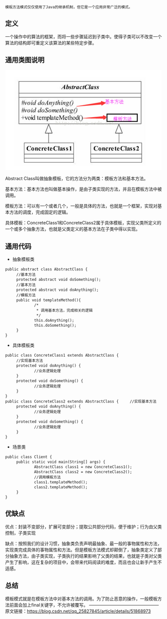 ```
模板方法模式仅仅使用了Java的继承机制，但它是一个应用非常广泛的模式。
```

## 定义
   一个操作中的算法的框架，而将一些步骤延迟到子类中。使得子类可以不改变一个算法的结构即可重定义该算法的某些特定步骤。
## 通用类图说明
![类关系说明图](https://github.com/maenylee/demo_spring/blob/main/docs/img/bean02/class_relative.jpg?raw=true)
                                     
Abstract Class叫做抽象模板，它的方法分为两类：模板方法和基本方法。

基本方法：基本方法也叫做基本操作，是由子类实现的方法，并且在模板方法中被调用。

模板方法：可以有一个或者几个，一般是具体的方法，也就是一个框架，实现对基本方法的调度，完成固定的逻辑。

具体模板：ConcreteClass1和ConcreteClass2属于具体模板，实现父类所定义的一个或多个抽象方法，也就是父类定义的基本方法在子类中得以实现。

## 通用代码
- 抽象模板类
```
public abstract class AbstractClass {
     //基本方法
     protected abstract void doSomething();
     //基本方法
     protected abstract void doAnything();
     //模板方法
     public void templateMethod(){
             /*
              * 调用基本方法，完成相关的逻辑
              */
             this.doAnything();
             this.doSomething();
     }
}
```
- 具体模板类
```
public class ConcreteClass1 extends AbstractClass {
     //实现基本方法
     protected void doAnything() {
             //业务逻辑处理
     }
     protected void doSomething() {
             //业务逻辑处理
     }
}
public class ConcreteClass2 extends AbstractClass {     //实现基本方法
     protected void doAnything() {
             //业务逻辑处理
     }
     protected void doSomething() {
             //业务逻辑处理
     }
}
```
- 场景类
```
public class Client {
     public static void main(String[] args) {
             AbstractClass class1 = new ConcreteClass1();
             AbstractClass class2 = new ConcreteClass2();               
             //调用模板方法
             class1.templateMethod();
             class2.templateMethod();
     }
}
```
## 优缺点
优点：封装不变部分，扩展可变部分；提取公共部分代码，便于维护；行为由父类控制，子类实现

缺点：按照我们的设计习惯，抽象类负责声明最抽象、最一般的事物属性和方法，实现类完成具体的事物属性和方法。但是模板方法模式却颠倒了，抽象类定义了部分抽象方法，由子类实现，子类执行的结果影响了父类的结果，也就是子类对父类产生了影响，这在复杂的项目中，会带来代码阅读的难度，而且也会让新手产生不适感。

## 总结
模板模式就是在模板方法中对基本方法的调用。为了防止恶意的操作，一般模板方法前面会加上final关键字，不允许被覆写。
————————————————
原文链接：https://blog.csdn.net/qq_25827845/article/details/51868973
